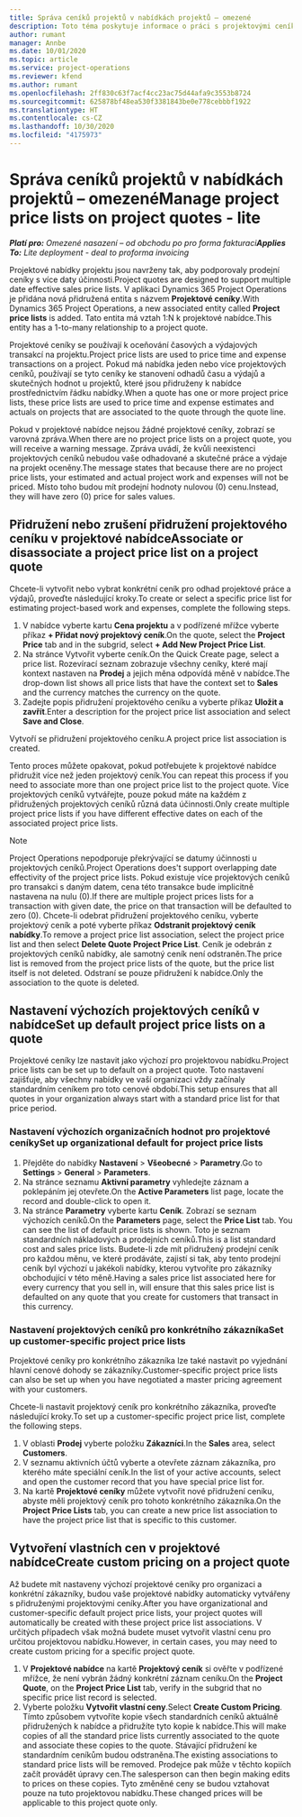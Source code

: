 ```yaml
---
title: Správa ceníků projektů v nabídkách projektů – omezené
description: Toto téma poskytuje informace o práci s projektovými ceníky v nabídkách. (Sales)
author: rumant
manager: Annbe
ms.date: 10/01/2020
ms.topic: article
ms.service: project-operations
ms.reviewer: kfend
ms.author: rumant
ms.openlocfilehash: 2ff830c63f7acf4cc23ac75d44afa9c3553b8724
ms.sourcegitcommit: 625878bf48ea530f3381843be0e778cebbbf1922
ms.translationtype: HT
ms.contentlocale: cs-CZ
ms.lasthandoff: 10/30/2020
ms.locfileid: "4175973"
---
```

# <a name="manage-project-price-lists-on-project-quotes---lite"></a><span data-ttu-id="de3c8-104">Správa ceníků projektů v nabídkách projektů – omezené</span><span class="sxs-lookup"><span data-stu-id="de3c8-104">Manage project price lists on project quotes - lite</span></span>

<span data-ttu-id="de3c8-105">_**Platí pro:** Omezené nasazení – od obchodu po pro forma fakturaci_</span><span class="sxs-lookup"><span data-stu-id="de3c8-105">_**Applies To:** Lite deployment - deal to proforma invoicing_</span></span>

<span data-ttu-id="de3c8-106">Projektové nabídky projektu jsou navrženy tak, aby podporovaly prodejní ceníky s více daty účinnosti.</span><span class="sxs-lookup"><span data-stu-id="de3c8-106">Project quotes are designed to support multiple date effective sales price lists.</span></span> <span data-ttu-id="de3c8-107">V aplikaci Dynamics 365 Project Operations je přidána nová přidružená entita s názvem **Projektové ceníky**.</span><span class="sxs-lookup"><span data-stu-id="de3c8-107">With Dynamics 365 Project Operations, a new associated entity called **Project price lists** is added.</span></span> <span data-ttu-id="de3c8-108">Tato entita má vztah 1:N k projektové nabídce.</span><span class="sxs-lookup"><span data-stu-id="de3c8-108">This entity has a 1-to-many relationship to a project quote.</span></span>

<span data-ttu-id="de3c8-109">Projektové ceníky se používají k oceňování časových a výdajových transakcí na projektu.</span><span class="sxs-lookup"><span data-stu-id="de3c8-109">Project price lists are used to price time and expense transactions on a project.</span></span> <span data-ttu-id="de3c8-110">Pokud má nabídka jeden nebo více projektových ceníků, používají se tyto ceníky ke stanovení odhadů času a výdajů a skutečných hodnot u projektů, které jsou přidruženy k nabídce prostřednictvím řádku nabídky.</span><span class="sxs-lookup"><span data-stu-id="de3c8-110">When a quote has one or more project price lists, these price lists are used to price time and expense estimates and actuals on projects that are associated to the quote through the quote line.</span></span>

<span data-ttu-id="de3c8-111">Pokud v projektové nabídce nejsou žádné projektové ceníky, zobrazí se varovná zpráva.</span><span class="sxs-lookup"><span data-stu-id="de3c8-111">When there are no project price lists on a project quote, you will receive a warning message.</span></span> <span data-ttu-id="de3c8-112">Zpráva uvádí, že kvůli neexistenci projektových ceníků nebudou vaše odhadované a skutečné práce a výdaje na projekt oceněny.</span><span class="sxs-lookup"><span data-stu-id="de3c8-112">The message states that because there are no project price lists, your estimated and actual project work and expenses will not be priced.</span></span> <span data-ttu-id="de3c8-113">Místo toho budou mít prodejní hodnoty nulovou (0) cenu.</span><span class="sxs-lookup"><span data-stu-id="de3c8-113">Instead, they will have zero (0) price for sales values.</span></span>

## <a name="associate-or-disassociate-a-project-price-list-on-a-project-quote"></a><span data-ttu-id="de3c8-114">Přidružení nebo zrušení přidružení projektového ceníku v projektové nabídce</span><span class="sxs-lookup"><span data-stu-id="de3c8-114">Associate or disassociate a project price list on a project quote</span></span>

<span data-ttu-id="de3c8-115">Chcete-li vytvořit nebo vybrat konkrétní ceník pro odhad projektové práce a výdajů, proveďte následující kroky.</span><span class="sxs-lookup"><span data-stu-id="de3c8-115">To create or select a specific price list for estimating project-based work and expenses, complete the following steps.</span></span>

1. <span data-ttu-id="de3c8-116">V nabídce vyberte kartu **Cena projektu** a v podřízené mřížce vyberte příkaz **+ Přidat nový projektový ceník**.</span><span class="sxs-lookup"><span data-stu-id="de3c8-116">On the quote, select the **Project Price** tab and in the subgrid, select **+ Add New Project Price List**.</span></span>
2. <span data-ttu-id="de3c8-117">Na stránce Vytvořit vyberte ceník.</span><span class="sxs-lookup"><span data-stu-id="de3c8-117">On the Quick Create page, select a price list.</span></span> <span data-ttu-id="de3c8-118">Rozevírací seznam zobrazuje všechny ceníky, které mají kontext nastaven na **Prodej** a jejich měna odpovídá měně v nabídce.</span><span class="sxs-lookup"><span data-stu-id="de3c8-118">The drop-down list shows all price lists that have the context set to **Sales** and the currency matches the currency on the quote.</span></span>
4. <span data-ttu-id="de3c8-119">Zadejte popis přidružení projektového ceníku a vyberte příkaz **Uložit a zavřít**.</span><span class="sxs-lookup"><span data-stu-id="de3c8-119">Enter a description for the project price list association and select **Save and Close**.</span></span>

<span data-ttu-id="de3c8-120">Vytvoří se přidružení projektového ceníku.</span><span class="sxs-lookup"><span data-stu-id="de3c8-120">A project price list association is created.</span></span>

<span data-ttu-id="de3c8-121">Tento proces můžete opakovat, pokud potřebujete k projektové nabídce přidružit více než jeden projektový ceník.</span><span class="sxs-lookup"><span data-stu-id="de3c8-121">You can repeat this process if you need to associate more than one project price list to the project quote.</span></span> <span data-ttu-id="de3c8-122">Více projektových ceníků vytvářejte, pouze pokud máte na každém z přidružených projektových ceníků různá data účinnosti.</span><span class="sxs-lookup"><span data-stu-id="de3c8-122">Only create multiple project price lists if you have different effective dates on each of the associated project price lists.</span></span>

> [!NOTE]
> <span data-ttu-id="de3c8-123">Project Operations nepodporuje překrývající se datumy účinnosti u projektových ceníků.</span><span class="sxs-lookup"><span data-stu-id="de3c8-123">Project Operations does't support overlapping date effectivity of the project price lists.</span></span> <span data-ttu-id="de3c8-124">Pokud existuje více projektových ceníků pro transakci s daným datem, cena této transakce bude implicitně nastavena na nulu (0).</span><span class="sxs-lookup"><span data-stu-id="de3c8-124">If there are multiple project prices lists for a transaction with given date, the price on that transaction will be defaulted to zero (0).</span></span>
<span data-ttu-id="de3c8-125">Chcete-li odebrat přidružení projektového ceníku, vyberte projektový ceník a poté vyberte příkaz **Odstranit projektový ceník nabídky**.</span><span class="sxs-lookup"><span data-stu-id="de3c8-125">To remove a project price list association, select the project price list and then select **Delete Quote Project Price List**.</span></span> <span data-ttu-id="de3c8-126">Ceník je odebrán z projektových ceníků nabídky, ale samotný ceník není odstraněn.</span><span class="sxs-lookup"><span data-stu-id="de3c8-126">The price list is removed from the project price lists of the quote, but the price list itself is not deleted.</span></span> <span data-ttu-id="de3c8-127">Odstraní se pouze přidružení k nabídce.</span><span class="sxs-lookup"><span data-stu-id="de3c8-127">Only the association to the quote is deleted.</span></span>

## <a name="set-up-default-project-price-lists-on-a-quote"></a><span data-ttu-id="de3c8-128">Nastavení výchozích projektových ceníků v nabídce</span><span class="sxs-lookup"><span data-stu-id="de3c8-128">Set up default project price lists on a quote</span></span>

<span data-ttu-id="de3c8-129">Projektové ceníky lze nastavit jako výchozí pro projektovou nabídku.</span><span class="sxs-lookup"><span data-stu-id="de3c8-129">Project price lists can be set up to default on a project quote.</span></span> <span data-ttu-id="de3c8-130">Toto nastavení zajišťuje, aby všechny nabídky ve vaší organizaci vždy začínaly standardním ceníkem pro toto cenové období.</span><span class="sxs-lookup"><span data-stu-id="de3c8-130">This setup ensures that all quotes in your organization always start with a standard price list for that price period.</span></span>

### <a name="set-up-organizational-default-for-project-price-lists"></a><span data-ttu-id="de3c8-131">Nastavení výchozích organizačních hodnot pro projektové ceníky</span><span class="sxs-lookup"><span data-stu-id="de3c8-131">Set up organizational default for project price lists</span></span>

1. <span data-ttu-id="de3c8-132">Přejděte do nabídky **Nastavení** > **Všeobecné** > **Parametry**.</span><span class="sxs-lookup"><span data-stu-id="de3c8-132">Go to **Settings** > **General** > **Parameters**.</span></span>
2. <span data-ttu-id="de3c8-133">Na stránce seznamu **Aktivní parametry** vyhledejte záznam a poklepáním jej otevřete.</span><span class="sxs-lookup"><span data-stu-id="de3c8-133">On the **Active Parameters** list page, locate the record and double-click to open it.</span></span> 
3. <span data-ttu-id="de3c8-134">Na stránce **Parametry** vyberte kartu **Ceník**. Zobrazí se seznam výchozích ceníků.</span><span class="sxs-lookup"><span data-stu-id="de3c8-134">On the **Parameters** page, select the **Price List** tab. You can see the list of default price lists is shown.</span></span> <span data-ttu-id="de3c8-135">Toto je seznam standardních nákladových a prodejních ceníků.</span><span class="sxs-lookup"><span data-stu-id="de3c8-135">This is a list standard cost and sales price lists.</span></span> <span data-ttu-id="de3c8-136">Budete-li zde mít přidružený prodejní ceník pro každou měnu, ve které prodáváte, zajistí si tak, aby tento prodejní ceník byl výchozí u jakékoli nabídky, kterou vytvoříte pro zákazníky obchodující v této měně.</span><span class="sxs-lookup"><span data-stu-id="de3c8-136">Having a sales price list associated here for every currency that you sell in, will ensure that this sales price list is defaulted on any quote that you create for customers that transact in this currency.</span></span>

### <a name="set-up-customer-specific-project-price-lists"></a><span data-ttu-id="de3c8-137">Nastavení projektových ceníků pro konkrétního zákazníka</span><span class="sxs-lookup"><span data-stu-id="de3c8-137">Set up customer-specific project price lists</span></span>

<span data-ttu-id="de3c8-138">Projektové ceníky pro konkrétního zákazníka lze také nastavit po vyjednání hlavní cenové dohody se zákazníky.</span><span class="sxs-lookup"><span data-stu-id="de3c8-138">Customer-specific project price lists can also be set up when you have negotiated a master pricing agreement with your customers.</span></span>

<span data-ttu-id="de3c8-139">Chcete-li nastavit projektový ceník pro konkrétního zákazníka, proveďte následující kroky.</span><span class="sxs-lookup"><span data-stu-id="de3c8-139">To set up a customer-specific project price list, complete the following steps.</span></span>

1. <span data-ttu-id="de3c8-140">V oblasti **Prodej** vyberte položku **Zákazníci**.</span><span class="sxs-lookup"><span data-stu-id="de3c8-140">In the **Sales** area, select **Customers**.</span></span>
2. <span data-ttu-id="de3c8-141">V seznamu aktivních účtů vyberte a otevřete záznam zákazníka, pro kterého máte speciální ceník.</span><span class="sxs-lookup"><span data-stu-id="de3c8-141">In the list of your active accounts, select and open the customer record that you have special price list for.</span></span>
3. <span data-ttu-id="de3c8-142">Na kartě **Projektové ceníky** můžete vytvořit nové přidružení ceníku, abyste měli projektový ceník pro tohoto konkrétního zákazníka.</span><span class="sxs-lookup"><span data-stu-id="de3c8-142">On the **Project Price Lists** tab, you can create a new price list association to have the project price list that is specific to this customer.</span></span>

## <a name="create-custom-pricing-on-a-project-quote"></a><span data-ttu-id="de3c8-143">Vytvoření vlastních cen v projektové nabídce</span><span class="sxs-lookup"><span data-stu-id="de3c8-143">Create custom pricing on a project quote</span></span>

<span data-ttu-id="de3c8-144">Až budete mít nastaveny výchozí projektové ceníky pro organizaci a konkrétní zákazníky, budou vaše projektové nabídky automaticky vytvářeny s přidruženými projektovými ceníky.</span><span class="sxs-lookup"><span data-stu-id="de3c8-144">After you have organizational and customer-specific default project price lists, your project quotes will automatically be created with these project price list associations.</span></span> <span data-ttu-id="de3c8-145">V určitých případech však možná budete muset vytvořit vlastní cenu pro určitou projektovou nabídku.</span><span class="sxs-lookup"><span data-stu-id="de3c8-145">However, in certain cases, you may need to create custom pricing for a specific project quote.</span></span> 

1. <span data-ttu-id="de3c8-146">V **Projektové nabídce** na kartě **Projektový ceník** si ověřte v podřízené mřížce, že není vybrán žádný konkrétní záznam ceníku.</span><span class="sxs-lookup"><span data-stu-id="de3c8-146">On the **Project Quote**, on the **Project Price List** tab, verify in the subgrid that no specific price list record is selected.</span></span>
2. <span data-ttu-id="de3c8-147">Vyberte položku **Vytvořit vlastní ceny**.</span><span class="sxs-lookup"><span data-stu-id="de3c8-147">Select **Create Custom Pricing**.</span></span> <span data-ttu-id="de3c8-148">Tímto způsobem vytvoříte kopie všech standardních ceníků aktuálně přidružených k nabídce a přidružíte tyto kopie k nabídce.</span><span class="sxs-lookup"><span data-stu-id="de3c8-148">This will make copies of all the standard price lists currently associated to the quote and associate these copies to the quote.</span></span> <span data-ttu-id="de3c8-149">Stávající přidružení ke standardním ceníkům budou odstraněna.</span><span class="sxs-lookup"><span data-stu-id="de3c8-149">The existing associations to standard price lists will be removed.</span></span> <span data-ttu-id="de3c8-150">Prodejce pak může v těchto kopiích začít provádět úpravy cen.</span><span class="sxs-lookup"><span data-stu-id="de3c8-150">The salesperson can then begin making edits to prices on these copies.</span></span> <span data-ttu-id="de3c8-151">Tyto změněné ceny se budou vztahovat pouze na tuto projektovou nabídku.</span><span class="sxs-lookup"><span data-stu-id="de3c8-151">These changed prices will be applicable to this project quote only.</span></span>
